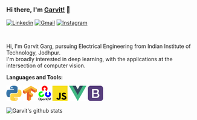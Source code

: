 ### Hi there, I'm [Garvit!](https://garvit-32.github.io) 👋


<!--<a href="https://www.linkedin.com/in/garvit-garg-6a3248197/">
  <img align="left" alt="Garvit Garg | Linkedin" width="21px" src="https://github.com/Garvit-32/Garvit-32/blob/master/assests/linkedin.png" />
</a>
<a href="https://www.instagram.com/g_a_r_v_it/">
  <img align="left" alt="Garvit Garg | Instagram" width="20px" src="https://github.com/Garvit-32/Garvit-32/blob/master/assests/instagram.png" />
</a>
<a href="mailto:garg.11@iitj.ac.in">
  <img align="left" alt="Garvit Garg | Gmail" width="21px" src="https://github.com/Garvit-32/Garvit-32/blob/master/assests/gmail.png" />
</a> -->
[![Linkedin](https://img.shields.io/badge/-LinkedIn-blue?labelColor=ffffff&style=flat&logo=Linkedin&logoColor=blue)](https://www.linkedin.com/in/garvit-garg-6a3248197/)
[![Gmail](https://img.shields.io/badge/-Gmail-red?labelColor=ffffff&style=flat&logo=Gmail&logoColor=red)](mailto:garg.11@iitj.ac.in)
[![Instagram](https://img.shields.io/badge/-Instagram-C13584?labelColor=ffffff&style=flat&logo=Instagram&logoColor=C13584)](https://www.instagram.com/g_a_r_v_it/)


<br/>


Hi, I'm Garvit Garg, pursuing Electrical Engineering from Indian Institute of Technology, Jodhpur.
<br/>
I'm broadly interested in deep learning, with the applications at the intersection of computer vision. 



**Languages and Tools:**

<code><img height="40" src="https://github.com/Garvit-32/Garvit-32/blob/master/assests/python.png"></code>
<code><img height="40" src="https://github.com/Garvit-32/Garvit-32/blob/master/assests/tensorflow.png"></code>
<code><img height="40" src="https://github.com/Garvit-32/Garvit-32/blob/master/assests/opencv.png"></code>
<code><img height="40" src="https://github.com/Garvit-32/Garvit-32/blob/master/assests/javascript.png"></code>
<code><img height="40" src="https://github.com/Garvit-32/Garvit-32/blob/master/assests/vue.png"></code>
<code><img height="40" src="https://github.com/Garvit-32/Garvit-32/blob/master/assests/bootstrap.png"></code>

![Garvit's github stats](https://github-readme-stats.vercel.app/api?username=garvit-32&show_icons=true&title_color=fff&icon_color=7510F7&text_color=daf7dc&bg_color=151515)
